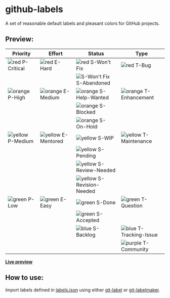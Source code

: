 # github-labels

A set of reasonable default labels and pleasant colors for GitHub projects.

## Preview:

| Priority                                                     | Effort                                                       | Status                                                       | Type                                                         |
| ------------------------------------------------------------ | ------------------------------------------------------------ | ------------------------------------------------------------ | ------------------------------------------------------------ |
| ![red](https://via.placeholder.com/15/ff8080/000000?text=+) P-Critical | ![red](https://via.placeholder.com/15/ff8080/000000?text=+) E-Hard | ![red](https://via.placeholder.com/15/ff8080/000000?text=+) S-Won't Fix | ![red](https://via.placeholder.com/15/ff8080/000000?text=+) T-Bug |
|                                                              |                                                              | ![S-Won't Fix](https://via.placeholder.com/15/ff8080/000000?text=+) S-Abandoned |                                                              |
| ![orange](https://via.placeholder.com/15/ffcc80/000000?text=+) P-High | ![orange](https://via.placeholder.com/15/ffcc80/000000?text=+) E-Medium | ![orange](https://via.placeholder.com/15/ffcc80/000000?text=+) S-Help-Wanted | ![orange](https://via.placeholder.com/15/ffcc80/000000?text=+) T-Enhancement |
|                                                              |                                                              | ![orange](https://via.placeholder.com/15/ffcc80/000000?text=+) S-Blocked |                                                              |
|                                                              |                                                              | ![orange](https://via.placeholder.com/15/ffcc80/000000?text=+) S-On-Hold |                                                              |
| ![yellow](https://via.placeholder.com/15/ffff80/000000?text=+) P-Medium | ![yellow](https://via.placeholder.com/15/ffff80/000000?text=+) E-Mentored | ![yellow](https://via.placeholder.com/15/ffff80/000000?text=+) S-WIP | ![yellow](https://via.placeholder.com/15/ffff80/000000?text=+) T-Maintenance |
|                                                              |                                                              | ![yellow](https://via.placeholder.com/15/ffff80/000000?text=+) S-Pending |                                                              |
|                                                              |                                                              | ![yellow](https://via.placeholder.com/15/ffff80/000000?text=+) S-Review-Needed |                                                              |
|                                                              |                                                              | ![yellow](https://via.placeholder.com/15/ffff80/000000?text=+) S-Revision-Needed |                                                              |
| ![green](https://via.placeholder.com/15/73e573/000000?text=+) P-Low | ![green](https://via.placeholder.com/15/73e573/000000?text=+) E-Easy | ![green](https://via.placeholder.com/15/73e573/000000?text=+) S-Done | ![green](https://via.placeholder.com/15/73e573/000000?text=+) T-Question |
|                                                              |                                                              | ![green](https://via.placeholder.com/15/73e573/000000?text=+) S-Accepted |                                                              |
|                                                              |                                                              | ![blue](https://via.placeholder.com/15/73a3e5/000000?text=+) S-Backlog | ![blue](https://via.placeholder.com/15/73a3e5/000000?text=+) T-Tracking-Issue |
|                                                              |                                                              |                                                              | ![purple](https://via.placeholder.com/15/bf73e5/000000?text=+) T-Community |

[**Live preview**](https://github.com/regexident/github-labels/labels)

## How to use:

Import labels defined in [labels.json](labels.json) using either [git-label](https://github.com/jasonbellamy/git-label) or [git-labelmaker](https://github.com/himynameisdave/git-labelmaker).
